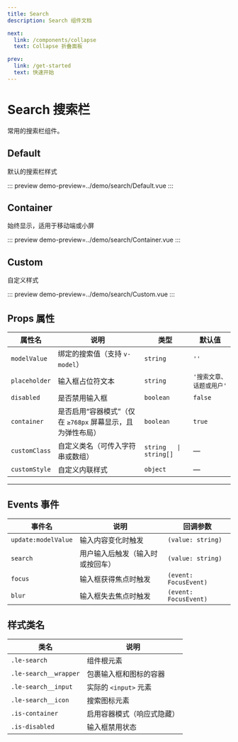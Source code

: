 ```yaml
---
title: Search
description: Search 组件文档

next:
  link: /components/collapse
  text: Collapse 折叠面板

prev:
  link: /get-started
  text: 快速开始
---
```


# Search 搜索栏

常用的搜索栏组件。

## Default

默认的搜索栏样式

::: preview
demo-preview=../demo/search/Default.vue
:::

## Container

始终显示，适用于移动端或小屏

::: preview
demo-preview=../demo/search/Container.vue
:::

## Custom

自定义样式

::: preview
demo-preview=../demo/search/Custom.vue
:::

## Props 属性

| 属性名        | 说明                                                       | 类型                   | 默认值                   |
| ------------- | ---------------------------------------------------------- | ---------------------- | ------------------------ |
| `modelValue`  | 绑定的搜索值（支持 `v-model`）                             | `string`               | `''`                     |
| `placeholder` | 输入框占位符文本                                           | `string`               | `'搜索文章、话题或用户'` |
| `disabled`    | 是否禁用输入框                                             | `boolean`              | `false`                  |
| `container`   | 是否启用“容器模式”（仅在 `≥768px` 屏幕显示，且为弹性布局） | `boolean`              | `true`                   |
| `customClass` | 自定义类名（可传入字符串或数组）                           | `string   \| string[]` | —                        |
| `customStyle` | 自定义内联样式                                             | `object`               | —                        |

---

## Events 事件

| 事件名              | 说明                             | 回调参数              |
| ------------------- | -------------------------------- | --------------------- |
| `update:modelValue` | 输入内容变化时触发               | `(value: string)`     |
| `search`            | 用户输入后触发（输入时或按回车） | `(value: string)`     |
| `focus`             | 输入框获得焦点时触发             | `(event: FocusEvent)` |
| `blur`              | 输入框失去焦点时触发             | `(event: FocusEvent)` |

## 样式类名

| 类名                  | 说明                       |
| --------------------- | -------------------------- |
| `.le-search`          | 组件根元素                 |
| `.le-search__wrapper` | 包裹输入框和图标的容器     |
| `.le-search__input`   | 实际的 `<input>` 元素      |
| `.le-search__icon`    | 搜索图标元素               |
| `.is-container`       | 启用容器模式（响应式隐藏） |
| `.is-disabled`        | 输入框禁用状态             |
